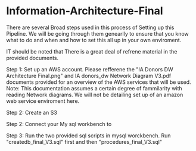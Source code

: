 # Information-Architecture-Final

There are several Broad steps used in this process of Setting up this Pipeline. We will be going through them genearlly to ensure that you know what to do and when and how to set this all up in your own enviroment.

IT should be noted that There is a great deal of refrene material in the provided documents. 

Step 1: Set up an AWS account. Please refferene the "IA Donors DW Architecture Final.png" and IA donors_dw Network Diagram V3.pdf documents provided for an overview of the AWS services that will be used. Note: This documentation assumes a certain degree of fammilarity with reading Network diagrams. We will not be detailing set up of an amazon web service enviroment here.

Step 2: Create an S3 

Step 2: Connect your My sql workbench to 

Step 3: Run the two provided sql scripts in mysql worckbench. Run "createdb_final_V3.sql" first and then "procedures_final_V3.sql"
